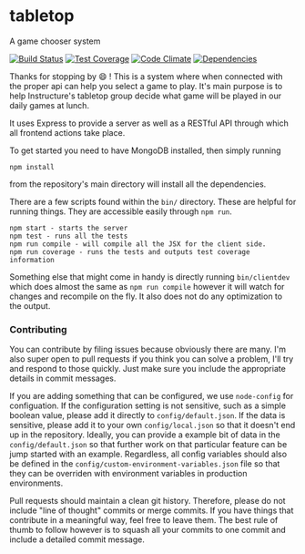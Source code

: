 # tabletop
A game chooser system

[![Build Status](https://travis-ci.org/claydiffrient/tabletop.svg)](https://travis-ci.org/claydiffrient/tabletop)
[![Test Coverage](https://codeclimate.com/github/claydiffrient/tabletop/badges/coverage.svg)](https://codeclimate.com/github/claydiffrient/tabletop)
[![Code Climate](https://codeclimate.com/github/claydiffrient/tabletop/badges/gpa.svg)](https://codeclimate.com/github/claydiffrient/tabletop)
[![Dependencies](https://david-dm.org/claydiffrient/tabletop.svg)](https://david-dm.org/claydiffrient/tabletop)

Thanks for stopping by :smile: !  This is a system where when connected with the proper api can help you
select a game to play.  It's main purpose is to help Instructure's tabletop group decide what game will be
played in our daily games at lunch.

It uses Express to provide a server as well as a RESTful API through which all frontend actions take place.

To get started you need to have MongoDB installed, then simply running
```
npm install
```
from the repository's main directory will install all the dependencies.

There are a few scripts found within the `bin/` directory.  These are helpful for running things.  They are accessible easily
through `npm run`.

```
npm start - starts the server
npm test - runs all the tests
npm run compile - will compile all the JSX for the client side.
npm run coverage - runs the tests and outputs test coverage information
```
Something else that might come in handy is directly running `bin/clientdev` which does almost the same as `npm run compile`
however it will watch for changes and recompile on the fly.  It also does not do any optimization to the output.




### Contributing

You can contribute by filing issues because obviously there are many.  I'm also super open to pull requests if you think you can solve
a problem, I'll try and respond to those quickly.  Just make sure you include the appropriate details in commit messages.

If you are adding something that can be configured, we use `node-config` for configuation.  If the configuration setting is not sensitive, such as a simple boolean value, please add it directly to `config/default.json`.  If the data is sensitive, please add it to your own `config/local.json` so that it doesn't end up in the repository.  Ideally, you can provide a example bit of data in the `config/default.json` so that further work on that particular feature can be jump started with an example.  Regardless, all config variables should also be defined in the `config/custom-environment-variables.json` file so that they can be overriden with environment variables in production environments.

Pull requests should maintain a clean git history.  Therefore, please do not include "line of thought" commits or merge commits.
If you have things that contribute in a meaningful way, feel free to leave them.  The best rule of thumb to follow
however is to squash all your commits to one commit and include a detailed commit message.
